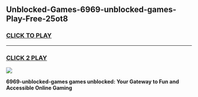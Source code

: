 
## Unblocked-Games-6969-unblocked-games-Play-Free-25ot8
<h3>
<a href="https://premium76.site?title=6969-unblocked-games&ref=18A1">CLICK TO PLAY</a></h3>
<hr>

<h3>
<a href="https://premium76.site?title=6969-unblocked-games&ref=18A1">CLICK 2 PLAY</a>
  
</h3>

<a href="https://premium76.site?title=6969-unblocked-games&ref=18A1"><img src="https://clearcache.store/games.png"></a>


**6969-unblocked-games games unblocked: Your Gateway to Fun and Accessible Online Gaming**
